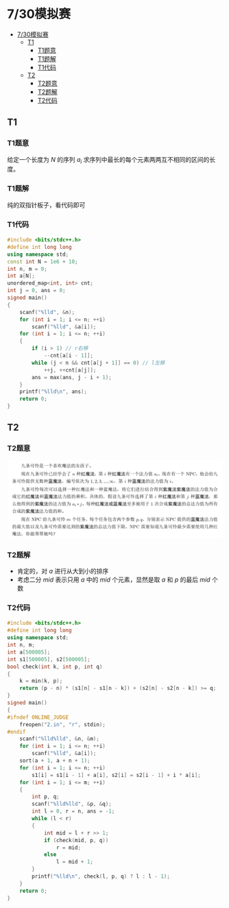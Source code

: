 # 7/30模拟赛

- [7/30模拟赛](#730模拟赛)
  - [T1](#t1)
    - [T1题意](#t1题意)
    - [T1题解](#t1题解)
    - [T1代码](#t1代码)
  - [T2](#t2)
    - [T2题意](#t2题意)
    - [T2题解](#t2题解)
    - [T2代码](#t2代码)

## T1

### T1题意

给定一个长度为 $N$ 的序列 $a_i$ 求序列中最长的每个元素两两互不相同的区间的长度。

### T1题解

纯的双指针板子，看代码即可

### T1代码

```cpp
#include <bits/stdc++.h>
#define int long long
using namespace std;
const int N = 1e6 + 10;
int n, m = 0;
int a[N];
unordered_map<int, int> cnt;
int j = 0, ans = 0;
signed main()
{
    scanf("%lld", &n);
    for (int i = 1; i <= n; ++i)
        scanf("%lld", &a[i]);
    for (int i = 1; i <= n; ++i)
    {
        if (i > 1) // r右移
            --cnt[a[i - 1]];
        while (j < n && cnt[a[j + 1]] == 0) // l左移
            ++j, ++cnt[a[j]];
        ans = max(ans, j - i + 1);
    }
    printf("%lld\n", ans);
    return 0;
}
```

## T2

### T2题意

![alt text](image.png)

### T2题解

- 肯定的，对 $a$ 进行从大到小的排序
- 考虑二分 $mid$ 表示只用 $a$ 中的 $mid$ 个元素，显然是取 $a$ 和 $p$ 的最后 $mid$ 个数

### T2代码

```cpp
#include <bits/stdc++.h>
#define int long long
using namespace std;
int n, m;
int a[500005];
int s1[500005], s2[500005];
bool check(int k, int p, int q)
{
    k = min(k, p);
    return (p - n) * (s1[n] - s1[n - k]) + (s2[n] - s2[n - k]) >= q;
}
signed main()
{
#ifndef ONLINE_JUDGE
    freopen("2.in", "r", stdin);
#endif
    scanf("%lld%lld", &n, &m);
    for (int i = 1; i <= n; ++i)
        scanf("%lld", &a[i]);
    sort(a + 1, a + n + 1);
    for (int i = 1; i <= n; ++i)
        s1[i] = s1[i - 1] + a[i], s2[i] = s2[i - 1] + i * a[i];
    for (int i = 1; i <= m; ++i)
    {
        int p, q;
        scanf("%lld%lld", &p, &q);
        int l = 0, r = n, ans = -1;
        while (l < r)
        {
            int mid = l + r >> 1;
            if (check(mid, p, q))
                r = mid;
            else
                l = mid + 1;
        }
        printf("%lld\n", check(l, p, q) ? l : l - 1);
    }
    return 0;
}
```
